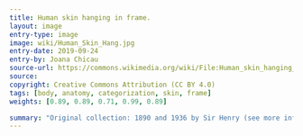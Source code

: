 ```yaml
---
title: Human skin hanging in frame. 
layout: image
entry-type: image
image: wiki/Human_Skin_Hang.jpg
entry-date: 2019-09-24
entry-by: Joana Chicau
source-url: https://commons.wikimedia.org/wiki/File:Human_skin_hanging_in_frame._Wellcome_L0007801.jpg
source:
copyright: Creative Commons Attribution (CC BY 4.0) 
tags: [body, anatomy, categorization, skin, frame]
weights: [0.89, 0.89, 0.71, 0.99, 0.89]

summary: "Original collection: 1890 and 1936 by Sir Henry (see more info: https://wellcomecollection.org/works/effc4fjc?wellcomeImagesUrl=/indexplus/image/L0007801.html)"
---
```

